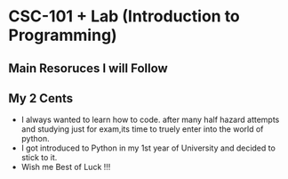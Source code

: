 # CSC-101 + Lab (Introduction to Programming)

## Main Resoruces I will Follow 



## My 2 Cents
- I always wanted to learn how to code. after many half hazard attempts and studying just for exam,its time to truely enter into the world of python.  
- I got introduced to Python in my 1st year of University and decided to stick to it. 
- Wish me Best of Luck !!!

